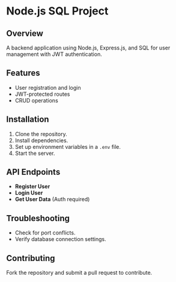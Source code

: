 
# Node.js SQL Project

## Overview

A backend application using Node.js, Express.js, and SQL for user management with JWT authentication.

## Features

- User registration and login
- JWT-protected routes
- CRUD operations

## Installation

1. Clone the repository.
2. Install dependencies.
3. Set up environment variables in a `.env` file.
4. Start the server.

## API Endpoints

- **Register User**
- **Login User**
- **Get User Data** (Auth required)

## Troubleshooting

- Check for port conflicts.
- Verify database connection settings.

## Contributing

Fork the repository and submit a pull request to contribute.




